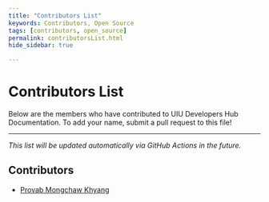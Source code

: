 ```yaml
---
title: "Contributors List"
keywords: Contributors, Open Source
tags: [contributors, open_source]
permalink: contributorsList.html
hide_sidebar: true

---
```


# Contributors List

Below are the members who have contributed to UIU Developers Hub Documentation. To add your name, submit a pull request to this file!

---

*This list will be updated automatically via GitHub Actions in the future.*

## Contributors

* [Provab Mongchaw Khyang](https://github.com/notMONGCHAW)
<!-- Add your name below this line -->
